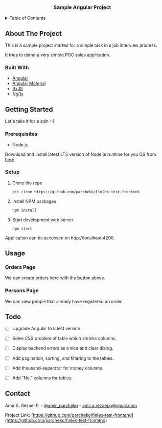 <div id="top"></div>

<h3 align="center">Sample Angular Project</h3>

<details>
  <summary>Table of Contents</summary>
  <ol>
    <li>
      <a href="#about-the-project">About The Project</a>
      <ul>
        <li><a href="#built-with">Built With</a></li>
      </ul>
    </li>
    <li>
      <a href="#getting-started">Getting Started</a>
      <ul>
        <li><a href="#prerequisites">Prerequisites</a></li>
        <li><a href="#setup">Setup</a></li>
      </ul>
    </li>
    <li><a href="#usage">Usage</a>
      <ul>
        <li><a href="#orders-page">Orders Page</a></li>
        <li><a href="#persons-page">Persons Page</a></li>
      </ul>
  </li>
    <li>
        <a href="#contact">Contact</a>
    </li>
  </ol>
</details>

## About The Project

This is a sample project started for a simple task in a job interview process.

It tries to demo a very simple POC sales application.


### Built With

* [Angular](https://angular.io/)
* [Angular Material](https://material.angular.io/)
* [RxJS](https://rxjs.dev/)
* [NgRx](https://ngrx.io/)

## Getting Started

Let's take it for a spin :-)

### Prerequisites

* Node.js

Download and install latest LTS version of Node.js runtime for you OS from
[here](https://nodejs.org/en/download/).

### Setup

1. Clone the repo
   ```sh
   git clone https://github.com/parcheko/finlex-test-frontend
   ```
2. Install NPM packages
   ```sh
   npm install
   ```
3. Start development web server
   ```shell
   npm start
   ```
Application can be accessed on http://localhost:4200.

## Usage

### Orders Page

We can create orders here with the button above.

### Persons Page

We can view people that already have registered an order.


## Todo

- [ ] Upgrade Angular to latest version.
- [ ] Solve CSS problem of table which shrinks columns.
- [ ] Display backend errors as a nice and clear dialog.
- [ ] Add pagination, sorting, and filtering to the tables.
- [ ] Add thousand-separator for money columns.
- [ ] Add "No." columns for tables. 


## Contact

Amir A. Rezaei P. - [@amir_parcheko](https://twitter.com/amir_parcheko) - amir.a.rezaei.p@gmail.com

Project Link: [https://github.com/parcheko/finlex-test-frontend](https://github.com/parcheko/finlex-test-frontend)
